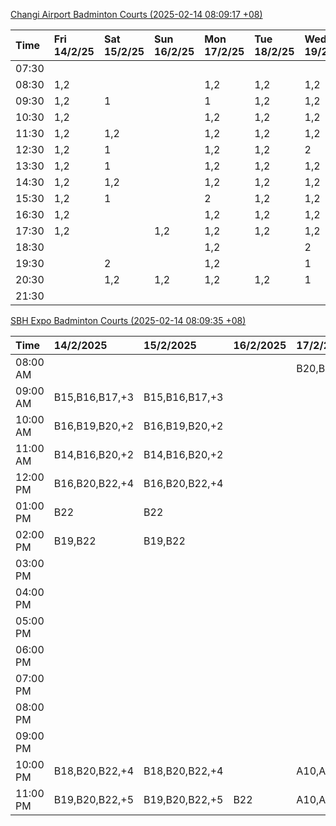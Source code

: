 [Changi Airport Badminton Courts (2025-02-14 08:09:17 +08)](https://www.carc.org.sg/FacilityBooking.aspx)

| Time   | Fri 14/2/25   | Sat 15/2/25   | Sun 16/2/25   | Mon 17/2/25   | Tue 18/2/25   | Wed 19/2/25   | Thu 20/2/25   |
|:-------|:--------------|:--------------|:--------------|:--------------|:--------------|:--------------|:--------------|
| 07:30  |               |               |               |               |               |               |               |
| 08:30  | 1,2           |               |               | 1,2           | 1,2           | 1,2           | 1,2           |
| 09:30  | 1,2           | 1             |               | 1             | 1,2           | 1,2           | 1,2           |
| 10:30  | 1,2           |               |               | 1,2           | 1,2           | 1,2           | 1,2           |
| 11:30  | 1,2           | 1,2           |               | 1,2           | 1,2           | 1,2           | 1,2           |
| 12:30  | 1,2           | 1             |               | 1,2           | 1,2           | 2             | 1,2           |
| 13:30  | 1,2           | 1             |               | 1,2           | 1,2           | 1,2           | 1,2           |
| 14:30  | 1,2           | 1,2           |               | 1,2           | 1,2           | 1,2           | 1,2           |
| 15:30  | 1,2           | 1             |               | 2             | 1,2           | 1,2           | 1,2           |
| 16:30  | 1,2           |               |               | 1,2           | 1,2           | 1,2           | 1,2           |
| 17:30  | 1,2           |               | 1,2           | 1,2           | 1,2           | 1,2           | 1,2           |
| 18:30  |               |               |               | 1,2           |               | 2             |               |
| 19:30  |               | 2             |               | 1,2           |               | 1             |               |
| 20:30  |               | 1,2           | 1,2           | 1,2           | 1,2           | 1             | 1             |
| 21:30  |               |               |               |               |               |               |               |

[SBH Expo Badminton Courts (2025-02-14 08:09:35 +08)](https://singaporebadmintonhall.getomnify.com/widgets/O3MRKGBH359GA55KHMG1RD)

| Time     | 14/2/2025      | 15/2/2025      | 16/2/2025   | 17/2/2025      | 18/2/2025      | 19/2/2025      | 20/2/2025      |
|:---------|:---------------|:---------------|:------------|:---------------|:---------------|:---------------|:---------------|
| 08:00 AM |                |                |             | B20,B21,B22,+4 | B16            | B19,B20,B22,+2 | B19,B21,B22,+4 |
| 09:00 AM | B15,B16,B17,+3 | B15,B16,B17,+3 |             |                | B16,B17        | B19,B21,B22,+4 | B19,B21,B22,+4 |
| 10:00 AM | B16,B19,B20,+2 | B16,B19,B20,+2 |             |                | B20,B21,B22,+1 | B19,B20,B22,+2 | B19,B21,B22,+4 |
| 11:00 AM | B14,B16,B20,+2 | B14,B16,B20,+2 |             |                | B20,B21,B22    | B19,B20,B22,+3 | B20,B21,B22,+3 |
| 12:00 PM | B16,B20,B22,+4 | B16,B20,B22,+4 |             |                | B19,B21,B22,+4 | B19,B21,B22,+4 | B20,B21,B22,+3 |
| 01:00 PM | B22            | B22            |             |                | B19,B21,B22,+3 | B19,B21,B22,+4 | B20,B21,B22,+3 |
| 02:00 PM | B19,B22        | B19,B22        |             |                | B19,B21,B22,+2 | B19,B21,B22,+4 | B20,B21,B22,+3 |
| 03:00 PM |                |                |             |                |                | B18,B19,B20,+2 | B19,B22        |
| 04:00 PM |                |                |             |                |                | B16            |                |
| 05:00 PM |                |                |             |                | B13            |                | B16            |
| 06:00 PM |                |                |             |                |                |                |                |
| 07:00 PM |                |                |             |                |                |                |                |
| 08:00 PM |                |                |             |                |                |                |                |
| 09:00 PM |                |                |             |                |                |                |                |
| 10:00 PM | B18,B20,B22,+4 | B18,B20,B22,+4 |             | A10,A8,A9,+6   |                |                |                |
| 11:00 PM | B19,B20,B22,+5 | B19,B20,B22,+5 | B22         | A10,A8,A9,+7   |                |                |                |
